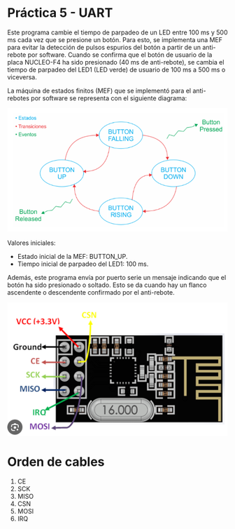 # Práctica 5 - UART

Este programa cambie el tiempo de parpadeo de un LED entre 100 ms y 500 ms cada vez que se presione un botón. Para esto, se implementa una MEF para evitar la detección de pulsos espurios del botón a partir de un anti-rebote por software. Cuando se confirma que el botón de usuario de la placa NUCLEO-F4 ha sido presionado (40 ms de anti-rebote), se cambia el tiempo de parpadeo del LED1 (LED verde) de usuario de 100 ms a 500 ms o viceversa.

La máquina de estados finitos (MEF) que se implementó para el anti-rebotes por software se representa con el siguiente diagrama:

![alt text](image.png)

Valores iniciales:
- Estado inicial de la MEF: BUTTON_UP.
- Tiempo inicial de parpadeo del LED1: 100 ms.

Además, este programa envía por puerto serie un mensaje indicando que el botón ha sido presionado o soltado. Esto se da cuando hay un flanco ascendente o descendente confirmado por el anti-rebote.

![alt text](image-1.png)

# Orden de cables
1. CE
2. SCK
3. MISO
4. CSN
5. MOSI
6. IRQ

